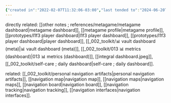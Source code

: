 ```yaml
---
{"created in":"2022-02-07T11:32:06-03:00","last tended to":"2024-06-20T17:03:36-03:00","tags":["🌱","UIdesign"],"dg-publish":true,"relevancescore":90,"permalink":"/concepts/dashboards/","dgPassFrontmatter":true,"created":"2022-02-07T11:32:06.235-03:00","updated":"2024-08-19T03:05:40.871-03:00"}
---
```


directly related: [[other notes ; references/metagame/metagame dashboard\|metagame dashboard]], [[metagame profile\|metagame profile]], [[prototypes/l1f3 player dashboard\|l1f3 player dashboard]], [[prototypes/l1f3 player dashboard\|player dashboard]], [[_002_toolkit/📊 vault dashboard (meta)\|📊 vault dashboard (meta)]], [[_002_toolkit/013 📊 metrics (dashboard)\|013 📊 metrics (dashboard)]], [[integral dashboard.jpeg]], [[_002_toolkit/self-care ; daily dashboard\|self-care ; daily dashboard]].

related: [[_002_toolkit/personal navigation artifacts\|personal navigation artifacts]], [[navigation map\|navigation map]], [[navigation maps\|navigation maps]], [[navigation board\|navigation board]], [[navigation tracking\|navigation tracking]], [[navigation interfaces\|navigation interfaces]].